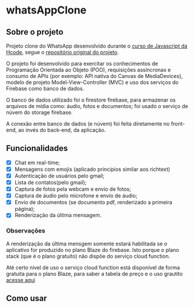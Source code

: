 # whatsAppClone

## Sobre o projeto
 
Projeto clone do WhatsApp desenvolvido durante o [curso de Javascript da Hcode](https://www.udemy.com/course/javascript-curso-completo/), segue o [repositório original do projeto](https://github.com/hcodebr/curso-javascript-projeto-whatsapp-clone).

O projeto foi desenvolvido para exercitar os conhecimentos de Programação Orientada ao Objeto (POO), requisições assíncronas e consumo de APIs (por exemplo: API nativa do Canvas de MediaDevices), modelo de projeto Model-View-Controller (MVC) e uso dos serviços do Firebase como banco de dados.

O banco de dados utilizado foi o firestore firebase, para armazenar os arquivos de mídia como: áudio, fotos e documentos; foi usado o serviço de núvem do storage firebase.

A conexão entre banco de dados (e núvem) foi feita diretamente no front-end, ao invés do back-end, da aplicação.

## Funcionalidades

- [x] Chat em real-time;
- [x] Mensagens com emojis (aplicado princípios similar aos richtext)
- [x] Autenticação de usuários pelo gmail;
- [x] Lista de contatos(pelo gmail);
- [x] Captura de fotos pela webcam e envio de fotos;
- [x] Captura de áudio pelo microfone e envio de áudio;
- [x] Envio de documentos (se documento pdf, renderizado a primeira página);
- [x] Renderização da última mensagem.

### Observações

A renderização da última mensgem somente estará habilitada se o aplicativo for produzido no plano Blaze do firebase. Isto porque o plano stack (que é o plano gratuito) não dispõe do serviço cloud function.

Até certo nível de uso o serviço cloud function está disponível de forma gratuita para o plano Blaze, para saber a tabela de preço e o uso grautito [acesse aqui](https://firebase.google.com/pricing)
 
## Como usar
